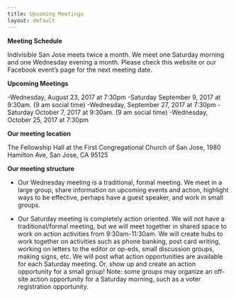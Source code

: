 ```yaml
---
title: Upcoming Meetings
layout: default
---
```


**Meeting Schedule**

Indivisible San Jose meets twice a month. We meet one Saturday morning and one Wednesday evening a month. Please check this website or our Facebook event’s page for the next meeting date.

**Upcoming Meetings**

-Wednesday, August 23, 2017 at 7:30pm
-Saturday September 9, 2017 at 9:30am.  (9 am social time)
-Wednesday, September 27, 2017 at 7:30pm
-Saturday October 7, 2017 at 9:30am.  (9 am social time)
-Wednesday, October 25, 2017 at 7:30pm

**Our meeting location**

The Fellowship Hall at the First Congregational Church of San Jose, 1980 Hamilton Ave, San Jose, CA 95125

**Our meeting structure**

* Our Wednesday meeting is a traditional, formal meeting. We meet in a large group, share information on upcoming events and action, highlight ways to be effective, perhaps have a guest speaker, and work in small groups.

* Our Saturday meeting is completely action oriented. We will not have a traditional/formal meeting, but we will meet together in shared space to work on action activities from 9:30am-11:30am. We will create hubs to work together on activities such as phone banking, post card writing, working on letters to the editor or op-eds, small discussion groups, making signs, etc. We will post what action opportunities are available for each Saturday meeting. Or, show up and create an action opportunity for a small group! Note: some groups may organize an off-site action opportunity for a Saturday morning, such as a voter registration opportunity.